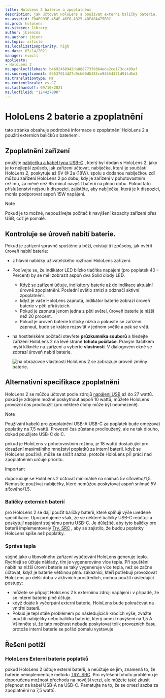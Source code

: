 ```yaml
---
title: HoloLens 2 baterie a zpoplatnění
description: jak účtovat HoloLens a používat externí balíčky baterie.
ms.assetid: E0AB903E-454E-46F6-AB25-4DFA0A475B0C
ms.prod: hololens
ms.sitesec: library
author: jbienzms
ms.author: jbienz
ms.topic: article
ms.localizationpriority: high
ms.date: 05/14/2021
manager: evmill
appliesto:
- HoloLens 2
ms.openlocfilehash: b4692468942da88877370864eda2ce173cc499af
ms.sourcegitcommit: 05537014d27d9cb60d5485ce93654371d914d5e3
ms.translationtype: MT
ms.contentlocale: cs-CZ
ms.lasthandoff: 09/10/2021
ms.locfileid: "124427800"
---
```

# <a name="hololens-2-battery-and-charging"></a>HoloLens 2 baterie a zpoplatnění

tato stránka obsahuje podrobné informace o zpoplatnění HoloLens 2 a použití externích balíčků s bateriemi.

## <a name="charging-the-device"></a>Zpoplatnění zařízení

použijte [nabíječku a kabel typu USB-C](https://www.microsoft.com/en-us/p/microsoft-hololens-2-usb-c-charger-cable/8vj21f2z8pk5?rtc=1) , který byl dodán s HoloLens 2, jako je to nejlepší způsob, jak zařízení účtovat. nabíječka, která je součástí HoloLens 2, poskytuje až 9V @ 2a (18W). spolu s dodanou nabíječkou zdí můžou zařízení HoloLens 2 po dobu, kdy je zařízení v pohotovostním režimu, za méně než 65 minut navýšit baterii na plnou dobu. Pokud tato příslušenství nejsou k dispozici, zajistěte, aby nabíječka, která je k dispozici, mohla podporovat aspoň 15W napájení.

> [!NOTE]
> Pokud je to možné, nepoužívejte počítač k navýšení kapacity zařízení přes USB, což je pomalé.

## <a name="checking-the-battery-charge-level"></a>Kontroluje se úroveň nabití baterie.
Pokud je zařízení správně spuštěno a běží, existují tři způsoby, jak ověřit úroveň nabití baterie:

- z hlavní nabídky uživatelského rozhraní HoloLens zařízení.
- Podívejte se, že indikátor LED blízko tlačítka napájení (pro poplatek 40 – Percent) by se měl zobrazit aspoň dva Solid diody LED.
    - Když se zařízení účtuje, indikátory baterie až do indikace aktuální úrovně zpoplatnění.  Poslední světlo zmizí a odznačí aktivní zpoplatnění.
    - když je vaše HoloLens zapnutá, indikátor baterie zobrazí úroveň baterie v pěti přírůstcích.
    - Pokud je zapnutá jenom jedna z pěti světel, úroveň baterie je nižší než 20 procent.
    - Pokud je úroveň baterie kriticky nízká a pokusíte se zařízení zapnout, bude se krátce rozsvítit v jednom světle a pak se vrátí.
- na hostitelském počítači otevřete **průzkumníka souborů** a hledejte zařízení HoloLens 2 na levé straně **tohoto počítače**. Pravým tlačítkem myši klikněte na zařízení a vyberte **vlastnosti**. V dialogovém okně se zobrazí úroveň nabití baterie.

   ![na obrazovce vlastnosti HoloLens 2 se zobrazuje úroveň změny baterie.](images/ResetRecovery2.png)

## <a name="alternative-charging-specifications"></a>Alternativní specifikace zpoplatnění

HoloLens 2 se můžou účtovat podle zdrojů [napájení USB](https://www.usb.org/usb-charger-pd) až do 27 wattů. pokud je zdrojem možné poskytnout aspoň 10 wattů, můžete HoloLens provozní čas prodloužit (pro některé úlohy může být neomezeně). 

> [!NOTE]
> Používání kabelů pro zpoplatnění USB-A USB-C za poplatek bude omezovat poplatky na 7,5 wattů. Provozní čas zůstane prodloužený, ale ne tak dlouho, dokud použijete USB-C do C.

pokud je HoloLens v pohotovostním režimu, je 18 wattů dostačující pro dosažení maximálního množství poplatků za interní baterii. když se HoloLens používá, může se snížit sazba, protože HoloLens při práci nad zpoplatněním určuje prioritu.

> [!IMPORTANT]
> doporučuje se HoloLens 2 účtovat minimálně na snímač 5v síťového/1,5. Nemusíte používat nabíječky, které nemůžou poskytovat aspoň snímač 5V síťového/1.5. 

### <a name="external-battery-packs"></a>Balíčky externích baterií

pro HoloLens 2 se dají použít balíčky baterií, které splňují výše uvedené specifikace. Upozorňujeme však, že se některé balíčky USB-C reúčtují a poskytují napájení stejnému portu USB-C. Je důležité, aby tyto balíčky pro baterii implementovaly [Try. SRC](https://usb.org/document-library/usb-type-cr-cable-and-connector-specification-revision-20) , aby se zajistilo, že budou poplatky HoloLens spíše než poplatky. 

### <a name="managing-heat"></a>Správa tepla

stejně jako u libovolného zařízení vyúčtování HoloLens generuje teplo. Rychleji se účtuje náklady, tím je vygenerováno více tepla. Při spuštění nabití na nižší úrovni baterie se taky vygeneruje více tepla, než se začne účtovat, když je baterie většinou plná. zákazníci, kteří potřebují provozovat HoloLens po delší dobu v aktivních prostředích, mohou použít následující postupy:

- můžete se připojit HoloLens 2 k externímu zdroji napájení i v případě, že se interní baterie plně účtuje.
- když dojde k vyčerpání externí baterie, HoloLens bude pokračovat na vnitřní baterii.    
- Pokud je tepl stále problémem po následujících krocích výše, zvažte použití nabíječky nebo balíčku baterie, který omezí navýšení na 1,5 A. Všimněte si, že tato možnost nebude poskytovat tolik provozních času, protože interní baterie se pořád pomalu vystavuje.

## <a name="troubleshooting"></a>Řešení potíží


### <a name="hololens-charges-external-battery"></a>HoloLens Externí baterie poplatků
pokud HoloLens 2 účtuje externí baterii, a neúčtuje se jim, znamená to, že baterie neimplementuje metodu [TRY. SRC](https://usb.org/document-library/usb-type-cr-cable-and-connector-specification-revision-20). Pro vyřešení tohoto problému je doporučena možnost přechodu na novější verzi, ale můžete také zkusit přepnout na kabel USB-A na USB-C. Pamatujte na to, že se omezí sazba za zpoplatnění na 7,5 wattů.
